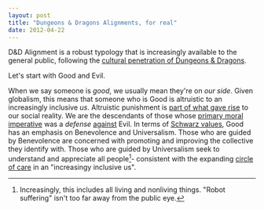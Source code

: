 ```yaml
---
layout: post
title: "Dungeons & Dragons Alignments, for real"
date: 2012-04-22
---
```


D&D Alignment is a robust typology that is increasingly available to the general public, following the [cultural penetration of Dungeons & Dragons](https://trends.google.com/trends/explore?date=2008-10-27%202019-11-27&q=d%26d).

Let's start with Good and Evil.

When we say someone is _good_, we usually mean they're on _our side_. Given globalism, this means that someone who is Good is altruistic to an increasingly inclusive _us_. Altruistic punishment is [part of what gave rise](https://www.pnas.org/content/102/19/7047) to our social reality. We are the descendants of those whose [primary moral imperative](https://www.thebritishacademy.ac.uk/sites/default/files/110p197.pdf) was a _defense_ [against](https://science.sciencemag.org/content/sci/328/5978/617.full.pdf) Evil. In terms of [Schwarz values](https://en.wikipedia.org/wiki/Theory_of_Basic_Human_Values), Good has an emphasis on Benevolence and Universalism. Those who are guided by Benevolence are concerned with promoting and improving the collective they identify with. Those who are guided by Universalism seek to understand and appreciate all people[^1]- consistent with the expanding [circle of care](https://www.sciencedirect.com/science/article/pii/S0022103108001613) in an "increasingy inclusive us". 

[^1]: Increasingly, this includes all living and nonliving things. "Robot suffering" isn't too far away from the public eye.
